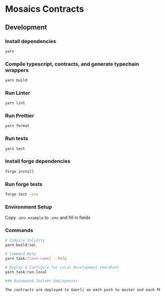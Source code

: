 # Mosaics Contracts

## Development

### Install dependencies

```sh
yarn
```

### Compile typescript, contracts, and generate typechain wrappers

```sh
yarn build
```

### Run Linter

```sh
yarn lint
```

### Run Prettier

```sh
yarn format
```

### Run tests

```sh
yarn test
```

### Install forge dependencies

```sh
forge install
```

### Run forge tests

```sh
forge test -vvv
```

### Environment Setup

Copy `.env.example` to `.env` and fill in fields

### Commands

```sh
# Compile Solidity
yarn build:sol

# Command Help
yarn task:[task-name] --help

# Deploy & Configure for Local Development (Hardhat)
yarn task:run-local

### Automated Testnet Deployments

The contracts are deployed to Goerli on each push to master and each PR using the account `<TODO>`. This account's mnemonic is stored in GitHub Actions as a secret and is injected as the environment variable `MNEMONIC`. This mnemonic _shouldn't be considered safe for mainnet use_.
```
